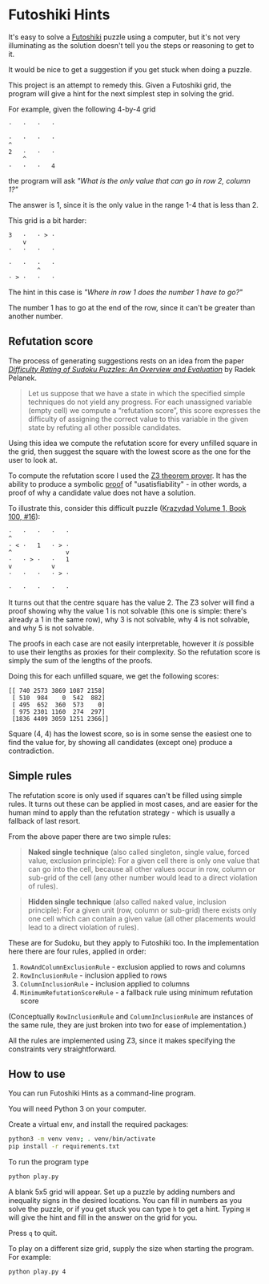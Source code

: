 # Futoshiki Hints

It's easy to solve a [Futoshiki](https://en.wikipedia.org/wiki/Futoshiki) puzzle using a computer, but it's not very
illuminating as the solution doesn't tell you the steps or reasoning to get to
it.

It would be nice to get a suggestion if you get stuck when doing a puzzle.

This project is an attempt to remedy this. Given a Futoshiki grid, the program
will give a hint for the next simplest step in solving the grid.

For example, given the following 4-by-4 grid

```
·   ·   ·   ·
             
·   ·   ·   ·
^            
2   ·   ·   ·
    ^        
·   ·   ·   4
```

the program will ask _"What is the only value that can go in row 2, column 1?"_

The answer is 1, since it is the only value in the range 1-4 that is less than 2.

This grid is a bit harder:

```
3   ·   · > ·
    v        
·   ·   ·   ·
             
·   ·   ·   ·
        ^    
· > ·   ·   ·
```

The hint in this case is _"Where in row 1 does the number 1 have to go?"_

The number 1 has to go at the end of the row, since it can't be greater than another number.

## Refutation score

The process of generating suggestions rests on an idea from the paper
[_Difficulty Rating of Sudoku Puzzles: An Overview and Evaluation_](https://arxiv.org/abs/1403.7373)
by Radek Pelanek.

> Let us suppose that we have a state in which the specified simple techniques do not yield any progress. For each unassigned variable (empty cell) we compute a “refutation score”, this score expresses the difficulty of assigning the correct value to this variable in the given state by refuting all other possible candidates.

Using this idea we compute the refutation score for every unfilled square in the grid,
then suggest the square with the lowest score as the one for the user to look at.

To compute the refutation score I used the [Z3 theorem prover](https://github.com/Z3Prover/z3).
It has the ability to produce a
symbolic [proof](https://theory.stanford.edu/~nikolaj/programmingz3.html#sec-proofs) of "usatisfiability" - in other words, a proof of why a candidate value does not have a solution.

To illustrate this, consider this difficult puzzle ([Krazydad Volume 1, Book 100, #16](https://krazydad.com/futoshiki/index.php?sv=DL&pf=sfiles/FUT_5x_v1_b100.pdf&title=5x5%20Futoshiki%20Puzzles,%20Volume%201,%20Book%20100)):

```
·   ·   ·   ·   ·
^                
· < ·   1   · > ·
^               v
·   · > ·   ·   1
v           v    
·   ·   ·   · > ·
                 
·   ·   ·   ·   ·
```

It turns out that the centre square has the value 2. The Z3 solver will find a proof showing why the value
1 is not solvable (this one is simple: there's already a 1 in the same row), why 3 is not solvable,
why 4 is not solvable, and why 5 is not solvable.

The proofs in each case are not easily interpretable, however it _is_ possible to use their lengths as
proxies for their complexity. So the refutation score is simply the sum of the lengths of the proofs.

Doing this for each unfilled square, we get the following scores:

```
[[ 740 2573 3869 1087 2158]
 [ 510  984    0  542  882]
 [ 495  652  360  573    0]
 [ 975 2301 1160  274  297]
 [1836 4409 3059 1251 2366]]
```

Square (4, 4) has the lowest score, so is in some sense the easiest one to find the value for, by
showing all candidates (except one) produce a contradiction.

## Simple rules

The refutation score is only used if squares can't be filled using simple rules. It turns out
these can be applied in most cases, and are easier for the human mind to apply than the refutation
strategy - which is usually a fallback of last resort.

From the above paper there are two simple rules:

> __Naked single technique__ (also called singleton, single value, forced value, exclusion principle):
    For a given cell there is only one value that can go into the cell, because all other values occur in row, column or sub-grid of the cell (any other number would lead to a direct violation of rules).

> __Hidden single technique__ (also called naked value, inclusion principle):
    For a given unit (row, column or sub-grid) there exists only one cell which can contain a given value (all other placements would lead to a direct violation of rules).

These are for Sudoku, but they apply to Futoshiki too. In the implementation here there are four rules, applied in order:
1. `RowAndColumnExclusionRule` - exclusion applied to rows and columns
2. `RowInclusionRule` - inclusion applied to rows
3. `ColumnInclusionRule` - inclusion applied to columns
4. `MinimumRefutationScoreRule` - a fallback rule using minimum refutation score

(Conceptually `RowInclusionRule` and `ColumnInclusionRule` are instances of the same rule, they are just broken into two for ease of implementation.)

All the rules are implemented using Z3, since it makes specifying the constraints very straightforward.

## How to use

You can run Futoshiki Hints as a command-line program.

You will need Python 3 on your computer.

Create a virtual env, and install the required packages:

```bash
python3 -m venv venv; . venv/bin/activate
pip install -r requirements.txt
```

To run the program type

```bash
python play.py
```

A blank 5x5 grid will appear. Set up a puzzle by adding numbers and inequality signs
in the desired locations. You can fill in numbers as you solve the puzzle, or
if you get stuck you can type `h` to get a hint. Typing `H` will give the hint
and fill in the answer on the grid for you.

Press `q` to quit.

To play on a different size grid, supply the size when starting the program. For example:

```bash
python play.py 4
```
